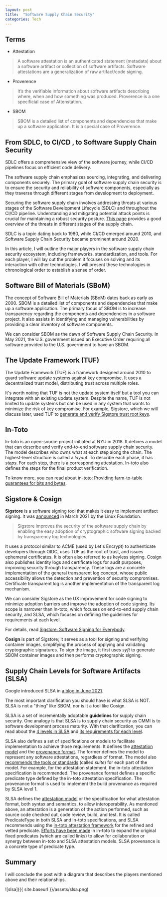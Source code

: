 ```yaml
---
layout: post
title:  "Software Supply Chain Security"
categories: Tech
---
```


## Terms

- Attestation

> A software attestation is an authenticated statement (metadata) about a software artifact or collection of software artifacts. Software attestations are a generalization of raw artifact/code signing.

- Proverence 

> It’s the verifiable information about software artifacts describing where, when and how something was produced. Proverence is a one specificial case of Attenstation. 

- SBOM

> SBOM is a detailed list of components and dependencies that make up a software application. It is a special case of Proverence.

## From SDLC, to CI/CD , to Software Supply Chain Security

SDLC offers a comprehensive view of the software journey, while CI/CD pipelines focus on efficient code delivery.

The software supply chain emphasizes sourcing, integrating, and delivering components securely. The primary goal of software supply chain security is to ensure the security and reliability of software components, especially as they traverse through different stages from development to deployment.

Securing the software supply chain involves addressing threats at various stages of the Software Development Lifecycle (SDLC) and throughout the CI/CD pipeline. Understanding and mitigating potential attack points is crucial for maintaining a robust security posture. [This page](https://slsa.dev/spec/v1.0/threats-overview) provides a good overview of the threats in different stages of the supply chain.

SDLC is a topic dating back to 1980, while CI/CD emerged around 2010, and Software Supply Chain Security became prominent around 2020.

In this article, I will outline the major players in the software supply chain security ecosystem, including frameworks, standardization, and tools. For each player, I will lay out the problem it focuses on solving and its interaction with other technologies. I will present these technologies in chronological order to establish a sense of order.

## Software Bill of Materials (SBoM)

The concept of Software Bill of Materials (SBoM) dates back as early as 2000. SBOM is a detailed list of components and dependencies that make up a software application. The primary focus of SBOM is to increase transparency regarding the components and dependencies in a software project. It also assists in identifying and managing vulnerabilities by providing a clear inventory of software components.

We can consider SBOM as the dawn of Software Supply Chain Security. In May 2021, the U.S. government issued an Executive Order requiring all software provided to the U.S. government to have an SBOM.

## The Update Framework (TUF)

The Update Framework (TUF) is a framework designed around 2010 to guard software update systems against key compromise. It uses a decentralized trust model, distributing trust across multiple roles.

It's worth noting that TUF is not the update system itself but a tool you can integrate with an existing update system. Despite the name, TUF is not limited to update systems but can be used in any system that wants to minimize the risk of key compromise. For example, Sigstore, which we will discuss later, used TUF to [generate and verify Sigstore trust root keys](https://github.com/sigstore/root-signing).

## In-Toto

In-toto is an open-source project initiated at NYU in 2018. It defines a model that can describe and verify end-to-end software supply chain security. The model describes who owns what at each step along the chain. The highest-level structure is called a *layout*. To describe each phase, it has *steps*. For each step, there is a corresponding attestation. In-toto also defines the steps for the final product verification.

To know more, you can read about [in-toto: Providing farm-to-table guarantees for bits and bytes](https://www.usenix.org/system/files/sec19-torres-arias.pdf).

## Sigstore & Cosign

**Sigstore** is a software signing tool that makes it easy to implement artifact signing. It was [announced](https://www.linuxfoundation.org/press/press-release/linux-foundation-announces-free-sigstore-signing-service-to-confirm-origin-and-authenticity-of-software) in March 2021 by the Linux Foundation.

> Sigstore improves the security of the software supply chain by enabling the easy adoption of cryptographic software signing backed by transparency log technologies.

It uses a protocol similar to ACME (used by Let's Encrypt) to authenticate developers through OIDC, uses TUF as the root of trust, and issues ephemeral certificates. It is often also referred to as keyless signing. Cosign also publishes identity logs and certificate logs for audit purposes, improving security through transparency. These logs are a concrete implementation of the general transparent log concept, whose public accessibility allows the detection and prevention of security compromises. Certificate transparent log is another implementation of the transparent log mechanism.

We can consider Sigstore as the UX improvement for code signing to minimize adoption barriers and improve the adoption of code signing. Its scope is narrower than In-toto, which focuses on end-to-end supply chain security, and SLSA, which focuses on defining the guidelines for requirements at each level.

For details, read [Sigstore: Software Signing for Everybody](https://dl.acm.org/doi/pdf/10.1145/3548606.3560596).

**Cosign** is part of Sigstore; it serves as a tool for signing and verifying container images, simplifying the process of applying and validating cryptographic signatures. To sign the image, it first uses *syft* to generate SBOM container images and then performs cryptographic signing.

## Supply Chain Levels for Software Artifacts (SLSA)

Google introduced SLSA in [a blog in June 2021](https://security.googleblog.com/2021/06/introducing-slsa-end-to-end-framework.html).

The most important clarification you should have is what SLSA is NOT. SLSA is not a "thing" like SBOM, nor is it a tool like Cosign.

SLSA is a set of incrementally adoptable **guidelines** for supply chain security. One analogy is that SLSA is to supply chain security as CMMI is to software development process maturity. With that clarification, you can read about the [4 levels in SLSA](https://slsa.dev/spec/v1.0/levels#levels-and-tracks) and [its requirements for each level](https://slsa.dev/spec/v1.0/requirements).

SLSA also defines a set of specifications or models to facilitate implementation to achieve those requirements. It defines the [attestation model](https://slsa.dev/attestation-model) and the [provenance format](https://slsa.dev/spec/v1.0/provenance). The former defines the model to represent any software attestations, regardless of format. The model also [recommends the tools or standards](https://slsa.dev/attestation-model#recommended-suite) (called *suite*) for each part of the model. For example, for the attestation statement, the in-toto attestation specification is recommended. The provenance format defines a specific predicate type defined by the in-toto attestation specification. The provenance format is used to implement the build provenance as required by SLSA level 1.

SLSA defines the [attestation model](https://slsa.dev/attestation-model) or the specification for what attestation format, both syntax and semantics, to allow interoperability. As mentioned above, an attestation is a generation of the action performed, such as source code checked out, code review, build, and test. It is called PredicateType in both SLSA and in-toto specifications, and SLSA recommends using the [in-toto attestation framework](https://github.com/in-toto/attestation/blob/main/spec/README.md#in-toto-attestation-framework-spec) for the refined and vetted predicate. [Efforts have been made](https://github.com/adityasaky/ITE/blob/4a54f2682225651ba2eed991742f17bba3329aff/ITE/6/README.md) in in-toto to expand the original fixed predicates (which are called links) to allow for collaboration or synergy between in-toto and SLSA attestation models. SLSA provenance is a concrete type of predicate type.

## Summary

I will conclude the post with a diagram that describes the players mentioned above and their relationships.

![slsa]({{ site.baseurl }}/assets/slsa.png)
  
[Sigstore]: https://dl.acm.org/doi/pdf/10.1145/3548606.3560596
[TUF]: https://ssl.engineering.nyu.edu/papers/samuel_tuf_ccs_2010.pdf
[in-toto]: https://www.usenix.org/system/files/sec19-torres-arias.pdf